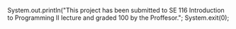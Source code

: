 System.out.println("This project has been submitted to SE 116 Introduction to Programming II lecture and graded 100 by the Proffesor.";
System.exit(0);
